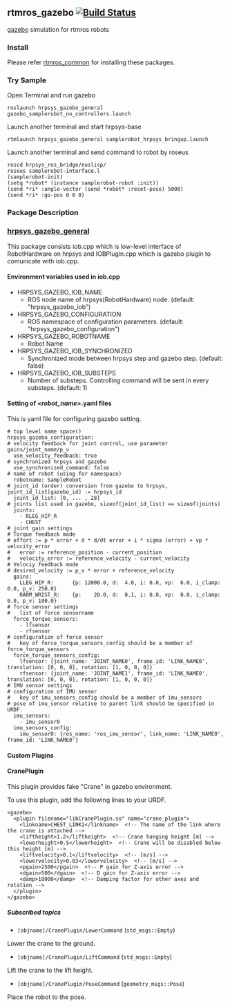 rtmros_gazebo  [![Build Status](https://travis-ci.org/start-jsk/rtmros_gazebo.png)](https://travis-ci.org/start-jsk/rtmros_gazebo)
-------------

[gazebo] simulation for rtmros robots

### Install

Please refer [rtmros_common] for installing these packages.

### Try Sample
Open Terminal and run gazebo

```
roslaunch hrpsys_gazebo_general gazebo_samplerobot_no_controllers.launch
```
Launch another terminal and start hrpsys-base
```
rtmlaunch hrpsys_gazebo_general samplerobot_hrpsys_bringup.launch
```
Launch another terminal and send command to robot by roseus
```
roscd hrpsys_ros_bridge/euslisp/
roseus samplerobot-interface.l
(samplerobot-init)
(setq *robot* (instance samplerobot-robot :init))
(send *ri* :angle-vector (send *robot* :reset-pose) 5000)
(send *ri* :go-pos 0 0 0)
```

### Package Description

### [hrpsys_gazebo_general]

This package consists iob.cpp which is low-level interface of RobotHardware on hrpsys and IOBPlugin.cpp which is gazebo plugin to comunicate with iob.cpp.

#### Environment variables used in iob.cpp

- HRPSYS_GAZEBO_IOB_NAME
    - ROS node name of hrpsys(RobotHardware) node. (default: "hrpsys_gazebo_iob")
- HRPSYS_GAZEBO_CONFIGURATION
    - ROS namespace of configuration parameters. (default: "hrpsys_gazebo_configuration")
- HRPSYS_GAZEBO_ROBOTNAME
    - Robot Name
- HRPSYS_GAZEBO_IOB_SYNCHRONIZED
    - Synchronized mode between  hrpsys step and gazebo step. (default: false)
- HRPSYS_GAZEBO_IOB_SUBSTEPS
    - Number of substeps. Controlling command will be sent in every substeps. (default: 1)

#### Setting of *&lt;robot_name&gt;*.yaml files

This is yaml file for configuring gazebo setting.

    # top level name space()
    hrpsys_gazebo_configuration:
    # velocity feedback for joint control, use parameter gains/joint_name/p_v
      use_velocity_feedback: true
    # synchronized hrpsys and gazebo
      use_synchronized_command: false
    # name of robot (using for namespace)
      robotname: SampleRobot
    # joint_id (order) conversion from gazebo to hrpsys, joint_id_list[gazebo_id] := hrpsys_id
      joint_id_list: [0, ... , 28]
    # joints list used in gazebo, sizeof(joint_id_list) == sizeof(joints)
      joints:
        - RLEG_HIP_R
        - CHEST
    # joint gain settings
    # Torque feedback mode
    # effort := p * error + d * d/dt error + i * sigma (error) + vp * velocity_error
    #   error := reference_position - current_position
    #   velocity_error := reference_velocity - current_velocity
    # Velociy feedback mode
    # desired_velocity := p_v * error + reference_velocity
      gains:
        LLEG_HIP_R:      {p: 12000.0, d:  4.0, i: 0.0, vp:  6.0, i_clamp: 0.0, p_v: 250.0}
        RARM_WRIST_R:    {p:    20.0, d:  0.1, i: 0.0, vp:  0.0, i_clamp: 0.0, p_v: 100.0}
    # force sensor settings
    #   list of force sensorname
      force_torque_sensors:
        - lfsensor
        - rfsensor
    # configuration of force sensor
    #   key of force_torque_sensors_config should be a member of force_torque_sensors
      force_torque_sensors_config:
        lfsensor: {joint_name: 'JOINT_NAME0', frame_id: 'LINK_NAME0', translation: [0, 0, 0], rotation: [1, 0, 0, 0]}
        rfsensor: {joint_name: 'JOINT_NAME1', frame_id: 'LINK_NAME0', translation: [0, 0, 0], rotation: [1, 0, 0, 0]}
    # IMU sensor settings
    # configuration of IMU sensor
    #   key of imu_sensors_config should be a member of imu_sensors
    # pose of imu_sensor relative to parent link should be specified in URDF.
      imu_sensors:
        - imu_sensor0
      imu_sensors_config:
        imu_sensor0: {ros_name: 'ros_imu_sensor', link_name: 'LINK_NAME0', frame_id: 'LINK_NAME0'}

#### Custom Plugins

#### CranePlugin

This plugin provides fake "Crane" in gazebo environment.

To use this plugin, add the following lines to your URDF.
```
<gazebo>
  <plugin filename="libCranePlugin.so" name="crane_plugin">
    <linkname>CHEST_LINK1</linkname>  <!-- The name of the link where the crane is attached -->
    <liftheight>1.2</liftheight>  <!-- Crane hanging height [m] -->
    <lowerheight>0.5</lowerheight>  <!-- Crane will be disabled below this height [m] -->
    <liftvelocity>0.1</liftvelocity>  <!-- [m/s] -->
    <lowervelocity>0.03</lowervelocity>  <!-- [m/s] -->
    <pgain>2500</pgain>  <!-- P gain for Z-axis error -->
    <dgain>500</dgain>  <!-- D gain for Z-axis error -->
    <damp>10000</damp>  <!-- Damping factor for other axes and rotation -->
  </plugin>
</gazebo>
```

##### Subscribed topics

- `[objname]/CranePlugin/LowerCommand` (`std_msgs::Empty`)

Lower the crane to the ground.

- `[objname]/CranePlugin/LiftCommand` (`std_msgs::Empty`)

Lift the crane to the lift height.

- `[objname]/CranePlugin/PoseCommand` (`geometry_msgs::Pose`)

Place the robot to the pose.

[gazebo]:http://gazebosim.org
[rtmros_common]:https://github.com/start-jsk/rtmros_common
[hrpsys_gazebo_general]:https://github.com/start-jsk/rtmros_gazebo/tree/master/hrpsys_gazebo_general
